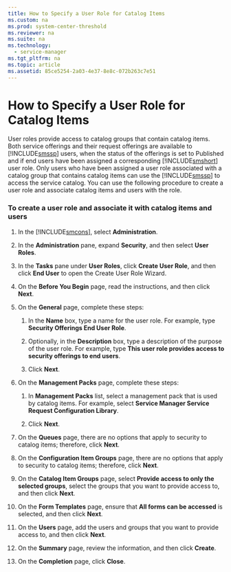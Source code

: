 ```yaml
---
title: How to Specify a User Role for Catalog Items
ms.custom: na
ms.prod: system-center-threshold
ms.reviewer: na
ms.suite: na
ms.technology: 
  - service-manager
ms.tgt_pltfrm: na
ms.topic: article
ms.assetid: 85ce5254-2a03-4e37-8e8c-072b263c7e51
---
```

# How to Specify a User Role for Catalog Items
User roles provide access to catalog groups that contain catalog items. Both service offerings and their request offerings are available to [!INCLUDE[smssp](Token/smssp_md.md)] users, when the status of the offerings is set to Published and if end users have been assigned a corresponding [!INCLUDE[smshort](Token/smshort_md.md)] user role. Only users who have been assigned a user role associated with a catalog group that contains catalog items can use the [!INCLUDE[smssp](Token/smssp_md.md)] to access the service catalog. You can use the following procedure to create a user role and associate catalog items and users with the role.

### To create a user role and associate it with catalog items and users

1.  In the [!INCLUDE[smcons](Token/smcons_md.md)], select **Administration**.

2.  In the **Administration** pane, expand **Security**, and then select **User Roles**.

3.  In the **Tasks** pane under **User Roles**, click **Create User Role**, and then click **End User** to open the Create User Role Wizard.

4.  On the **Before You Begin** page, read the instructions, and then click **Next**.

5.  On the **General** page, complete these steps:

    1.  In the **Name** box, type a name for the user role. For example, type **Security Offerings End User Role**.

    2.  Optionally, in the **Description** box, type a description of the purpose of the user role. For example, type **This user role provides access to security offerings to end users**.

    3.  Click **Next**.

6.  On the **Management Packs** page, complete these steps:

    1.  In **Management Packs** list, select a management pack that is used by catalog items. For example, select **Service Manager Service Request Configuration Library**.

    2.  Click **Next**.

7.  On the **Queues** page, there are no options that apply to security to catalog items; therefore, click **Next**.

8.  On the **Configuration Item Groups** page, there are no options that apply to security to catalog items; therefore, click **Next**.

9. On the **Catalog Item Groups** page, select **Provide access to only the selected groups**, select the groups that you want to provide access to, and then click **Next**.

10. On the **Form Templates** page, ensure that **All forms can be accessed** is selected, and then click **Next**.

11. On the **Users** page, add the users and groups that you want to provide access to, and then click **Next**.

12. On the **Summary** page, review the information, and then click **Create**.

13. On the **Completion** page, click **Close**.


